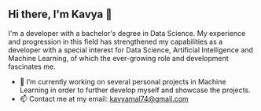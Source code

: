 ## Hi there, I'm Kavya 👋

I'm a developer with a bachelor's degree in Data Science. My experience and progression in this field has strengthened my capabilities as a developer with a special interest for Data Science, Artificial Intelligence and Machine Learning, of which the ever-growing role and development fascinates me. 

- 🔭 I’m currently working on several personal projects in Machine Learning in order to further develop myself and showcase the projects.
- 📫 Contact me at my email: kavyamal74@gmail.com
